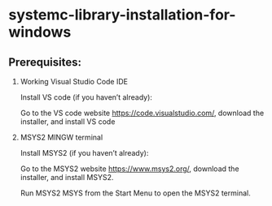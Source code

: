 # systemc-library-installation-for-windows

## Prerequisites:

1. Working Visual Studio Code IDE

   Install VS code (if you haven’t already):

   Go to the VS code website https://code.visualstudio.com/, download the installer, and install VS code
   
2. MSYS2 MINGW terminal

   Install MSYS2 (if you haven’t already):

   Go to the MSYS2 website https://www.msys2.org/, download the installer, and install MSYS2.
   
   Run MSYS2 MSYS from the Start Menu to open the MSYS2 terminal.

   

   
